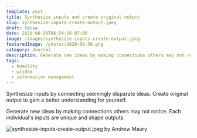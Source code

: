 ```yaml
---
template: post
title: Synthesize inputs and create original output
slug: synthesize-inputs-create-output.jpeg
draft: false
date: 2020-06-30T06:54:26-07:00
image: /images/synthesize-inputs-create-output.jpeg
featuredImage: /photos/2020-06-30.png
category: Journal
description: Generate new ideas by making connections others may not notice. Each individual's inputs are unique and shape outputs.
tags:
  - humility
  - wisdom
  - information management
---
```

Synthesize inputs by connecting seemingly disparate ideas. Create original output to gain a better understanding for yourself.

Generate new ideas by making connections others may not notice. Each individual's inputs are unique and shape outputs.

![synthesize-inputs-create-output.jpeg by Andrew Maury](/images/synthesize-inputs-create-output.jpeg)

